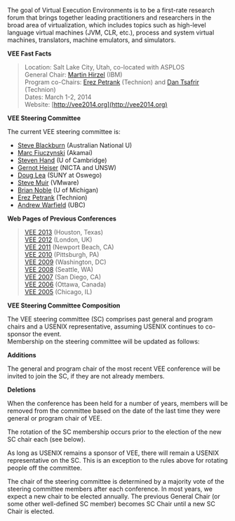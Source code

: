 The goal of Virtual Execution Environments is to be a first-rate
research forum that brings together leading practitioners and
researchers in the broad area of virtualization, which includes
topics such as high-level language virtual machines (JVM, CLR,
etc.), process and system virtual machines, translators, machine
emulators, and simulators.  

**VEE Fast Facts**  

> Location: Salt Lake City, Utah, co-located with ASPLOS  
> General Chair: [Martin Hirzel](http://hirzels.com/martin/) (IBM)  
> Program co-Chairs: [Erez Petrank](http://www.cs.technion.ac.il/~erez) (Technion) and [Dan Tsafrir](http://www.cs.technion.ac.il/~dan) (Technion)  
> Dates: March 1-2, 2014  
> Website: [http://vee2014.org](http://vee2014.org)

**VEE Steering Committee**

The current VEE steering committee is:


-  [Steve Blackburn](http://users.cecs.anu.edu.au/~steveb/) (Australian National U)
-  [Marc Fiuczynski](http://www.linkedin.com/pub/marc-fiuczynski/2/160/221) (Akamai)
-  [Steven Hand](http://www.cl.cam.ac.uk/~smh22/) (U of Cambridge)
-  [Gernot Heiser](http://www.cse.unsw.edu.au/~gernot/) (NICTA and UNSW)
-  [Doug Lea](http://g.oswego.edu/) (SUNY at Oswego)
-  [Steve Muir](http://www.linkedin.com/in/9muir) (VMware)
-  [Brian Noble](http://web.eecs.umich.edu/~bnoble) (U of Michigan)
-  [Erez Petrank](http://www.cs.technion.ac.il/~erez) (Technion)
-  [Andrew Warfield](http://www.cs.ubc.ca/~andy/) (UBC)

**Web Pages of Previous Conferences**

> [VEE 2013](http://vee2013.org) (Houston, Texas)  
> [VEE 2012](http://www.cl.cam.ac.uk/~smh22/vee_2012/) (London, UK)  
> [VEE 2011](http://www.cs.technion.ac.il/~erez/vee11/VEE_2011/Home_Page.html) (Newport Beach, CA)  
> [VEE 2010](http://vee2010.cs.princeton.edu/) (Pittsburgh, PA)  
> [VEE 2009](http://www.cs.purdue.edu/VEE09/Home.html) (Washington, DC)  
> [VEE 2008](http://vee08.cs.tcd.ie/) (Seattle, WA)  
> [VEE 2007](http://vee07.cs.ucsb.edu/) (San Diego, CA)  
> [VEE 2006](http://www.veeconference.org/vee06/) (Ottawa, Canada)  
> [VEE 2005](http://research.ihost.com/vee/vee05/index.html) (Chicago, IL)  

**VEE Steering Committee Composition**

The VEE steering committee (SC) comprises past general
and program chairs and a USENIX representative, assuming USENIX
continues to co-sponsor the event.  
Membership on the steering committee will be updated as follows:

**Additions**

The general and program chair of the most recent
VEE conference will be invited to join the SC, if they are not
already members.

**Deletions**

When the conference has been held for a number of
years, members will be removed from the committee based on the date
of the last time they were general or program chair of VEE. 

The rotation of the SC membership occurs prior to the election of
the new SC chair each (see below).  
  
As long as USENIX remains a sponsor of VEE, there will remain a
USENIX representative on the SC.  This is an exception to the rules
above for rotating people off the committee.  
  
The chair of the steering committee is determined by a majority
vote of the steering committee members after each conference.  In
most years, we expect a new chair to be elected annually.  The
previous General Chair (or some other well-defined SC member)
becomes SC Chair until a new SC Chair is elected.  
